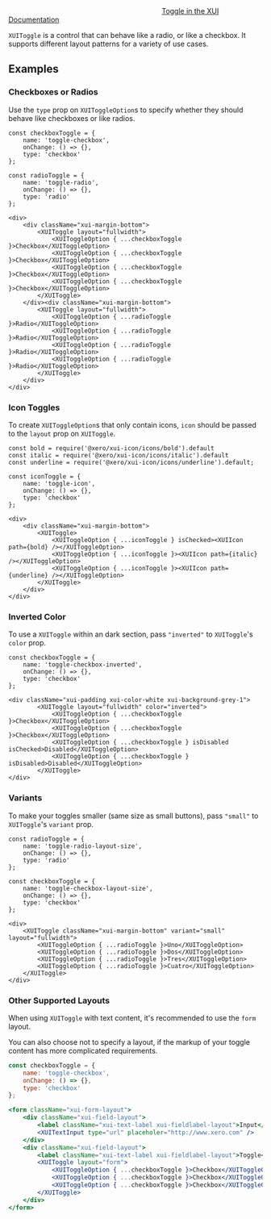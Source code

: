 <div class="xui-margin-vertical">
	<svg focusable="false" class="xui-icon xui-icon-inline xui-icon-large xui-icon-color-blue">
		<use xlink:href="#xui-icon-bookmark" role="presentation"/>
	</svg>
	<a href="../section-building-blocks-controls-toggle.html">Toggle in the XUI Documentation</a>
</div>

`XUIToggle` is a control that can behave like a radio, or like a checkbox. It supports different layout patterns for a variety of use cases.

## Examples

### Checkboxes or Radios

Use the `type` prop on `XUIToggleOption`s to specify whether they should behave like checkboxes or like radios.

```
const checkboxToggle = {
	name: 'toggle-checkbox',
	onChange: () => {},
	type: 'checkbox'
};

const radioToggle = {
	name: 'toggle-radio',
	onChange: () => {},
	type: 'radio'
};

<div>
	<div className="xui-margin-bottom">
		<XUIToggle layout="fullwidth">
			<XUIToggleOption { ...checkboxToggle }>Checkbox</XUIToggleOption>
			<XUIToggleOption { ...checkboxToggle }>Checkbox</XUIToggleOption>
			<XUIToggleOption { ...checkboxToggle }>Checkbox</XUIToggleOption>
			<XUIToggleOption { ...checkboxToggle }>Checkbox</XUIToggleOption>
		</XUIToggle>
	</div><div className="xui-margin-bottom">
		<XUIToggle layout="fullwidth">
			<XUIToggleOption { ...radioToggle }>Radio</XUIToggleOption>
			<XUIToggleOption { ...radioToggle }>Radio</XUIToggleOption>
			<XUIToggleOption { ...radioToggle }>Radio</XUIToggleOption>
			<XUIToggleOption { ...radioToggle }>Radio</XUIToggleOption>
		</XUIToggle>
	</div>
</div>
```

### Icon Toggles

To create `XUIToggleOption`s that only contain icons, `icon` should be passed to the `layout` prop on `XUIToggle`.

```
const bold = require('@xero/xui-icon/icons/bold').default
const italic = require('@xero/xui-icon/icons/italic').default
const underline = require('@xero/xui-icon/icons/underline').default;

const iconToggle = {
	name: 'toggle-icon',
	onChange: () => {},
	type: 'checkbox'
};

<div>
	<div className="xui-margin-bottom">
		<XUIToggle>
			<XUIToggleOption { ...iconToggle } isChecked><XUIIcon path={bold} /></XUIToggleOption>
			<XUIToggleOption { ...iconToggle }><XUIIcon path={italic} /></XUIToggleOption>
			<XUIToggleOption { ...iconToggle }><XUIIcon path={underline} /></XUIToggleOption>
		</XUIToggle>
	</div>
</div>
```

### Inverted Color

To use a `XUIToggle` within an dark section, pass `"inverted"` to `XUIToggle`'s `color` prop.

```
const checkboxToggle = {
	name: 'toggle-checkbox-inverted',
	onChange: () => {},
	type: 'checkbox'
};

<div className="xui-padding xui-color-white xui-background-grey-1">
		<XUIToggle layout="fullwidth" color="inverted">
			<XUIToggleOption { ...checkboxToggle }>Checkbox</XUIToggleOption>
			<XUIToggleOption { ...checkboxToggle }>Checkbox</XUIToggleOption>
			<XUIToggleOption { ...checkboxToggle } isDisabled isChecked>Disabled</XUIToggleOption>
			<XUIToggleOption { ...checkboxToggle } isDisabled>Disabled</XUIToggleOption>
		</XUIToggle>
</div>
```

### Variants

To make your toggles smaller (same size as small buttons), pass `"small"` to `XUIToggle`'s `variant` prop.

```
const radioToggle = {
	name: 'toggle-radio-layout-size',
	onChange: () => {},
	type: 'radio'
};

const checkboxToggle = {
	name: 'toggle-checkbox-layout-size',
	onChange: () => {},
	type: 'checkbox'
};

<div>
	<XUIToggle className="xui-margin-bottom" variant="small" layout="fullwidth">
		<XUIToggleOption { ...radioToggle }>Uno</XUIToggleOption>
		<XUIToggleOption { ...radioToggle }>Dos</XUIToggleOption>
		<XUIToggleOption { ...radioToggle }>Tres</XUIToggleOption>
		<XUIToggleOption { ...radioToggle }>Cuatro</XUIToggleOption>
	</XUIToggle>
</div>
```

### Other Supported Layouts

When using `XUIToggle` with text content, it's recommended to use the `form` layout.

You can also choose not to specify a layout, if the markup of your toggle content has more complicated requirements.

```jsx
const checkboxToggle = {
	name: 'toggle-checkbox',
	onChange: () => {},
	type: 'checkbox'
};

<form className="xui-form-layout">
	<div className="xui-field-layout">
		<label className="xui-text-label xui-fieldlabel-layout">Input</label>
		<XUITextInput type="url" placeholer="http://www.xero.com" />
	</div>
	<div className="xui-field-layout">
		<label className="xui-text-label xui-fieldlabel-layout">Toggle</label>
		<XUIToggle layout="form">
			<XUIToggleOption { ...checkboxToggle }>Checkbox</XUIToggleOption>
			<XUIToggleOption { ...checkboxToggle }>Checkbox</XUIToggleOption>
			<XUIToggleOption { ...checkboxToggle }>Checkbox</XUIToggleOption>
		</XUIToggle>
	</div>
</form>

```
